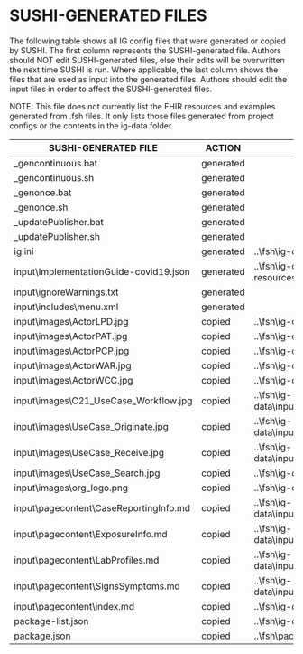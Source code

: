 # SUSHI-GENERATED FILES #

The following table shows all IG config files that were generated or copied by SUSHI.  The first column
represents the SUSHI-generated file. Authors should NOT edit SUSHI-generated files, else their edits will
be overwritten the next time SUSHI is run. Where applicable, the last column shows the files that are used
as input into the generated files. Authors should edit the input files in order to affect the SUSHI-generated
files.

NOTE: This file does not currently list the FHIR resources and examples generated from .fsh files. It only
lists those files generated from project configs or the contents in the ig-data folder.

| SUSHI-GENERATED FILE                   | ACTION    | INPUT FILE(S)                                                               |
| -------------------------------------- | --------- | --------------------------------------------------------------------------- |
| _gencontinuous.bat                     | generated |                                                                             |
| _gencontinuous.sh                      | generated |                                                                             |
| _genonce.bat                           | generated |                                                                             |
| _genonce.sh                            | generated |                                                                             |
| _updatePublisher.bat                   | generated |                                                                             |
| _updatePublisher.sh                    | generated |                                                                             |
| ig.ini                                 | generated | ..\fsh\ig-data\ig.ini, ..\fsh\package.json                                  |
| input\ImplementationGuide-covid19.json | generated | ..\fsh\ig-data\ig.ini, ..\fsh\package.json, {all input resources and pages} |
| input\ignoreWarnings.txt               | generated |                                                                             |
| input\includes\menu.xml                | generated |                                                                             |
| input\images\ActorLPD.jpg              | copied    | ..\fsh\ig-data\input\images\ActorLPD.jpg                                    |
| input\images\ActorPAT.jpg              | copied    | ..\fsh\ig-data\input\images\ActorPAT.jpg                                    |
| input\images\ActorPCP.jpg              | copied    | ..\fsh\ig-data\input\images\ActorPCP.jpg                                    |
| input\images\ActorWAR.jpg              | copied    | ..\fsh\ig-data\input\images\ActorWAR.jpg                                    |
| input\images\ActorWCC.jpg              | copied    | ..\fsh\ig-data\input\images\ActorWCC.jpg                                    |
| input\images\C21_UseCase_Workflow.jpg  | copied    | ..\fsh\ig-data\input\images\C21_UseCase_Workflow.jpg                        |
| input\images\UseCase_Originate.jpg     | copied    | ..\fsh\ig-data\input\images\UseCase_Originate.jpg                           |
| input\images\UseCase_Receive.jpg       | copied    | ..\fsh\ig-data\input\images\UseCase_Receive.jpg                             |
| input\images\UseCase_Search.jpg        | copied    | ..\fsh\ig-data\input\images\UseCase_Search.jpg                              |
| input\images\org_logo.png              | copied    | ..\fsh\ig-data\input\images\org_logo.png                                    |
| input\pagecontent\CaseReportingInfo.md | copied    | ..\fsh\ig-data\input\pagecontent\2_CaseReportingInfo.md                     |
| input\pagecontent\ExposureInfo.md      | copied    | ..\fsh\ig-data\input\pagecontent\3_ExposureInfo.md                          |
| input\pagecontent\LabProfiles.md       | copied    | ..\fsh\ig-data\input\pagecontent\5_LabProfiles.md                           |
| input\pagecontent\SignsSymptoms.md     | copied    | ..\fsh\ig-data\input\pagecontent\4_SignsSymptoms.md                         |
| input\pagecontent\index.md             | copied    | ..\fsh\ig-data\input\pagecontent\index.md                                   |
| package-list.json                      | copied    | ..\fsh\ig-data\package-list.json                                            |
| package.json                           | copied    | ..\fsh\package.json                                                         |